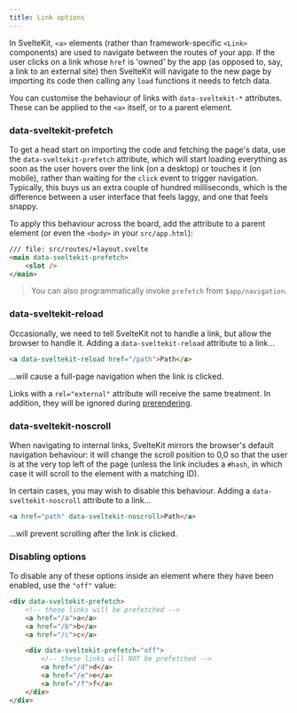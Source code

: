 ```yaml
---
title: Link options
---
```


In SvelteKit, `<a>` elements (rather than framework-specific `<Link>` components) are used to navigate between the routes of your app. If the user clicks on a link whose `href` is 'owned' by the app (as opposed to, say, a link to an external site) then SvelteKit will navigate to the new page by importing its code then calling any `load` functions it needs to fetch data.

You can customise the behaviour of links with `data-sveltekit-*` attributes. These can be applied to the `<a>` itself, or to a parent element.

### data-sveltekit-prefetch

To get a head start on importing the code and fetching the page's data, use the `data-sveltekit-prefetch` attribute, which will start loading everything as soon as the user hovers over the link (on a desktop) or touches it (on mobile), rather than waiting for the `click` event to trigger navigation. Typically, this buys us an extra couple of hundred milliseconds, which is the difference between a user interface that feels laggy, and one that feels snappy.

To apply this behaviour across the board, add the attribute to a parent element (or even the `<body>` in your `src/app.html`):

```html
/// file: src/routes/+layout.svelte
<main data-sveltekit-prefetch>
	<slot />
</main>
```

> You can also programmatically invoke `prefetch` from `$app/navigation`.

### data-sveltekit-reload

Occasionally, we need to tell SvelteKit not to handle a link, but allow the browser to handle it. Adding a `data-sveltekit-reload` attribute to a link...

```html
<a data-sveltekit-reload href="/path">Path</a>
```

...will cause a full-page navigation when the link is clicked.

Links with a `rel="external"` attribute will receive the same treatment. In addition, they will be ignored during [prerendering](https://kit.svelte.dev/docs/page-options#prerender).

### data-sveltekit-noscroll

When navigating to internal links, SvelteKit mirrors the browser's default navigation behaviour: it will change the scroll position to 0,0 so that the user is at the very top left of the page (unless the link includes a `#hash`, in which case it will scroll to the element with a matching ID).

In certain cases, you may wish to disable this behaviour. Adding a `data-sveltekit-noscroll` attribute to a link...

```html
<a href="path" data-sveltekit-noscroll>Path</a>
```

...will prevent scrolling after the link is clicked.

### Disabling options

To disable any of these options inside an element where they have been enabled, use the `"off"` value:

```html
<div data-sveltekit-prefetch>
	<!-- these links will be prefetched -->
	<a href="/a">a</a>
	<a href="/b">b</a>
	<a href="/c">c</a>

	<div data-sveltekit-prefetch="off">
		<!-- these links will NOT be prefetched -->
		<a href="/d">d</a>
		<a href="/e">e</a>
		<a href="/f">f</a>
	</div>
</div>
```
